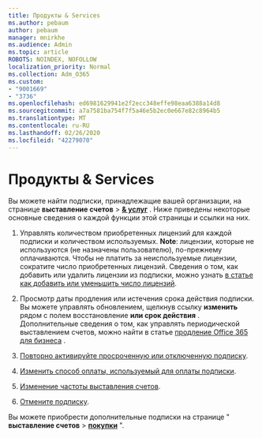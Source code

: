 ```yaml
---
title: Продукты & Services
ms.author: pebaum
author: pebaum
manager: mnirkhe
ms.audience: Admin
ms.topic: article
ROBOTS: NOINDEX, NOFOLLOW
localization_priority: Normal
ms.collection: Adm_O365
ms.custom:
- "9001669"
- "3736"
ms.openlocfilehash: ed6981629941e2f2ecc348effe98eaa6388a14d8
ms.sourcegitcommit: a7a7581ba754f7f5a46e5b2ec0e667e82c8964b5
ms.translationtype: MT
ms.contentlocale: ru-RU
ms.lasthandoff: 02/26/2020
ms.locfileid: "42279070"
---
```

# <a name="products--services"></a>Продукты & Services

Вы можете найти подписки, принадлежащие вашей организации, на странице **выставление счетов** > [**& услуг**](https://go.microsoft.com/fwlink/p/?linkid=842054) . Ниже приведены некоторые основные сведения о каждой функции этой страницы и ссылки на них.

1. Управлять количеством приобретенных лицензий для каждой подписки и количеством используемых.  **Note**: лицензии, которые не используются (не назначены пользователю), по-прежнему оплачиваются.  Чтобы не платить за неиспользуемые лицензии, сократите число приобретенных лицензий. Сведения о том, как добавить или удалить лицензии из подписки, можно узнать [в статье как добавить или уменьшить число лицензий](https://docs.microsoft.com/alchemyinsights/how-to-add-or-reduce-licenses).

2. Просмотр даты продления или истечения срока действия подписки.  Вы можете управлять обновлением, щелкнув ссылку **изменить** рядом с полем восстановление **или срок действия** .  Дополнительные сведения о том, как управлять периодической выставлением счетов, можно найти в статье [продление Office 365 для бизнеса](https://go.microsoft.com/fwlink/?linkid=2119216) .

3. [Повторно активируйте просроченную или отключенную подписку](https://go.microsoft.com/fwlink/?linkid=2117519).

4. [Изменить способ оплаты, используемый для оплаты подписки](https://go.microsoft.com/fwlink/?linkid=2117167).

5. [Изменение частоты выставления счетов](https://go.microsoft.com/fwlink/?linkid=2119112).

6. [Отмените подписку](https://go.microsoft.com/fwlink/?linkid=2119113).

Вы можете приобрести дополнительные подписки на странице " **выставление счетов** > [**покупки**](https://go.microsoft.com/fwlink/p/?linkid=868433) ".
